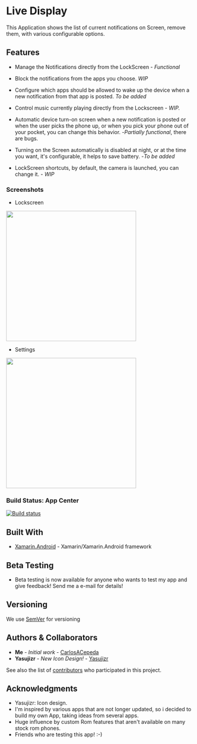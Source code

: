 # Live Display

This Application shows the list of current notifications on Screen, remove them, with various configurable options.

## Features

* Manage the Notifications directly from the LockScreen - *Functional*

* Block the notifications from the apps you choose. *WIP*

* Configure which apps should be allowed to wake up the device when a new notification from that app is posted. *To be added*

* Control music currently playing directly from the Lockscreen - *WIP.*

* Automatic device turn-on screen when a new notification is posted or when the user picks the phone up, or when you pick your phone out of your pocket, you can change this behavior. -*Partially functional*, there are bugs.

* Turning on the Screen automatically is disabled at night, or at the time you want, it's configurable, it helps to save battery. -*To be added*

* LockScreen shortcuts, by default, the camera is launched, you can change it. - *WIP*


### Screenshots
* Lockscreen
<img src="https://i.imgur.com/or1E4B1.png" width="350">

* Settings
<img src="https://i.imgur.com/6jGHFaF.png" width="350">



### Build Status: App Center

[![Build status](https://build.appcenter.ms/v0.1/apps/35ff8c85-fde9-4e45-9e27-834a716fce2b/branches/master/badge)](https://appcenter.ms)


## Built With

* [Xamarin.Android](https://docs.microsoft.com/en-us/xamarin/android/) - Xamarin/Xamarin.Android framework

## Beta Testing

* Beta testing is now available for anyone who wants to test my app and give feedback! Send me a e-mail for details!

## Versioning

We use [SemVer](http://semver.org/) for versioning

## Authors & Collaborators

* **Me** - *Initial work* - [CarlosACepeda](https://github.com/CarlosACepeda)
* **Yasujizr**  - *New Icon Design!* - [Yasujizr](https://github.com/Yasujizr)

See also the list of [contributors](https://github.com/CarlosACepeda/LiveDisplay/contributors) who participated in this project.

## Acknowledgments

* Yasujizr: Icon design.
* I'm inspired by various apps that are not longer updated, so i decided to build my own App, taking ideas from several apps.
* Huge influence by custom Rom features that aren't available on many stock rom phones.
* Friends who are testing this app! :-)

